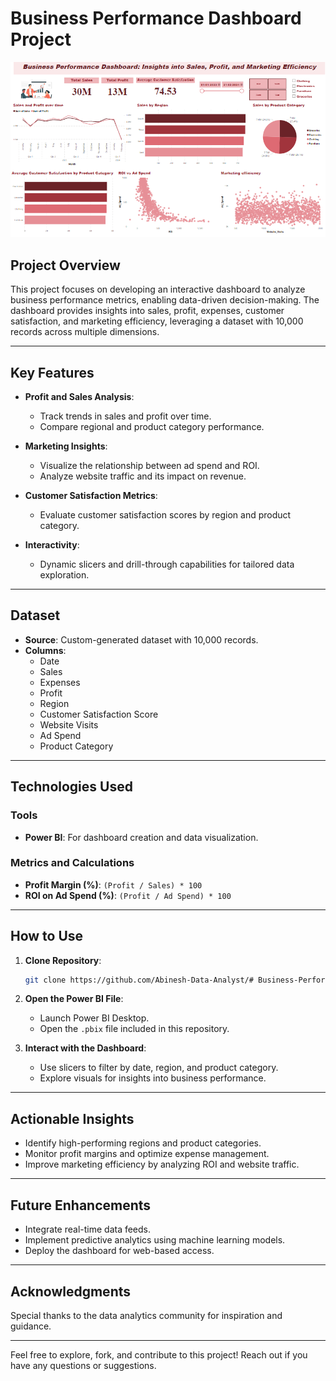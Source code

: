 # Business Performance Dashboard Project

![Dashboard Screenshot](snap_of_dashboard.png)

## Project Overview
This project focuses on developing an interactive dashboard to analyze business performance metrics, enabling data-driven decision-making. The dashboard provides insights into sales, profit, expenses, customer satisfaction, and marketing efficiency, leveraging a dataset with 10,000 records across multiple dimensions.

---

## Key Features

- **Profit and Sales Analysis**:
  - Track trends in sales and profit over time.
  - Compare regional and product category performance.

- **Marketing Insights**:
  - Visualize the relationship between ad spend and ROI.
  - Analyze website traffic and its impact on revenue.

- **Customer Satisfaction Metrics**:
  - Evaluate customer satisfaction scores by region and product category.

- **Interactivity**:
  - Dynamic slicers and drill-through capabilities for tailored data exploration.

---

## Dataset
- **Source**: Custom-generated dataset with 10,000 records.
- **Columns**:
  - Date
  - Sales
  - Expenses
  - Profit
  - Region
  - Customer Satisfaction Score
  - Website Visits
  - Ad Spend
  - Product Category

---

## Technologies Used

### Tools
- **Power BI**: For dashboard creation and data visualization.

### Metrics and Calculations
- **Profit Margin (%)**: `(Profit / Sales) * 100`
- **ROI on Ad Spend (%)**: `(Profit / Ad Spend) * 100`

---

## How to Use

1. **Clone Repository**:
   ```bash
   git clone https://github.com/Abinesh-Data-Analyst/# Business-Performance-Dashboard-Insights-into-Sales-Profit-and-Marketing-Efficiency.git
   ```

2. **Open the Power BI File**:
   - Launch Power BI Desktop.
   - Open the `.pbix` file included in this repository.

3. **Interact with the Dashboard**:
   - Use slicers to filter by date, region, and product category.
   - Explore visuals for insights into business performance.

---

## Actionable Insights

- Identify high-performing regions and product categories.
- Monitor profit margins and optimize expense management.
- Improve marketing efficiency by analyzing ROI and website traffic.

---

## Future Enhancements

- Integrate real-time data feeds.
- Implement predictive analytics using machine learning models.
- Deploy the dashboard for web-based access.

---

## Acknowledgments
Special thanks to the data analytics community for inspiration and guidance.

---

Feel free to explore, fork, and contribute to this project! Reach out if you have any questions or suggestions.


